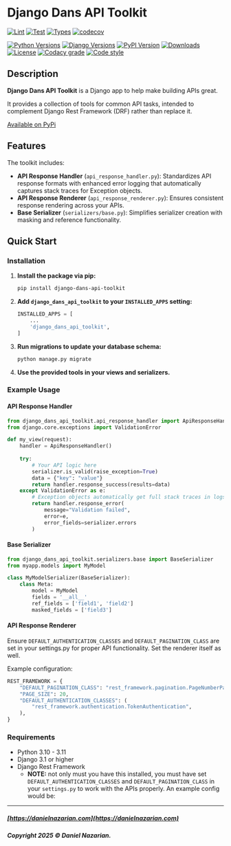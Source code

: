 # Django Dans API Toolkit

[![Lint](https://github.com/dan1229/django_dans_api_toolkit/actions/workflows/python-lint.yml/badge.svg)](https://github.com/dan1229/django_dans_api_toolkit/actions/workflows/python-lint.yml)
[![Test](https://github.com/dan1229/django_dans_api_toolkit/actions/workflows/python-test.yml/badge.svg)](https://github.com/dan1229/django_dans_api_toolkit/actions/workflows/python-test.yml)
[![Types](https://github.com/dan1229/django_dans_api_toolkit/actions/workflows/python-types.yml/badge.svg)](https://github.com/dan1229/django_dans_api_toolkit/actions/workflows/python-types.yml)
[![codecov](https://codecov.io/gh/dan1229/django_dans_api_toolkit/branch/main/graph/badge.svg?token=TL09HDQWBJ)](https://codecov.io/gh/dan1229/django_dans_api_toolkit)

[![Python Versions](https://img.shields.io/pypi/pyversions/django-dans-api-toolkit.svg?color=3776AB&logo=python&logoColor=white)](https://www.python.org/)
[![Django Versions](https://img.shields.io/pypi/djversions/django-dans-api-toolkit?color=0C4B33&logo=django&logoColor=white&label=django)](https://www.djangoproject.com/)
[![PyPI Version](https://img.shields.io/pypi/v/django-dans-api-toolkit.svg?color=blue&logo=pypi&logoColor=white)](https://pypi.org/project/django-dans-api-toolkit/)
[![Downloads](https://static.pepy.tech/badge/django-dans-api-toolkit/month)](https://pepy.tech/project/django-dans-api-toolkit)
[![License](https://img.shields.io/pypi/l/django-dans-api-toolkit.svg?color=blue)](https://github.com/dan1229/django-dans-api-toolkit/blob/main/LICENSE.txt)
[![Codacy grade](https://img.shields.io/codacy/grade/21cb657283c04e70b56fb935277a1ad1?logo=codacy)](https://www.codacy.com/app/dan1229/django-dans-api-toolkit)
[![Code style](https://img.shields.io/badge/code%20style-black-000000.svg?logo=python&logoColor=black)](https://github.com/psf/black)

## Description

**Django Dans API Toolkit** is a Django app to help make building APIs great.

It provides a collection of tools for common API tasks, intended to complement Django Rest Framework (DRF) rather than replace it.

[Available on PyPi](https://pypi.org/project/django-dans-api-toolkit/)

## Features

The toolkit includes:
- **API Response Handler** (`api_response_handler.py`): Standardizes API response formats with enhanced error logging that automatically captures stack traces for Exception objects.
- **API Response Renderer** (`api_response_renderer.py`): Ensures consistent response rendering across your APIs.
- **Base Serializer** (`serializers/base.py`): Simplifies serializer creation with masking and reference functionality.

## Quick Start

### Installation

1. **Install the package via pip:**

    ```bash
    pip install django-dans-api-toolkit
    ```

2. **Add `django_dans_api_toolkit` to your `INSTALLED_APPS` setting:**

    ```python
    INSTALLED_APPS = [
        ...
        'django_dans_api_toolkit',
    ]
    ```

3. **Run migrations to update your database schema:**

    ```bash
    python manage.py migrate
    ```

4. **Use the provided tools in your views and serializers.**

### Example Usage

#### API Response Handler

```python
from django_dans_api_toolkit.api_response_handler import ApiResponseHandler
from django.core.exceptions import ValidationError

def my_view(request):
    handler = ApiResponseHandler()
    
    try:
        # Your API logic here
        serializer.is_valid(raise_exception=True)
        data = {"key": "value"}
        return handler.response_success(results=data)
    except ValidationError as e:
        # Exception objects automatically get full stack traces in logs! 
        return handler.response_error(
            message="Validation failed",
            error=e, 
            error_fields=serializer.errors
        )
```


#### Base Serializer

```python
from django_dans_api_toolkit.serializers.base import BaseSerializer
from myapp.models import MyModel

class MyModelSerializer(BaseSerializer):
    class Meta:
        model = MyModel
        fields = '__all__'
        ref_fields = ['field1', 'field2']
        masked_fields = ['field3']
```


#### API Response Renderer

Ensure `DEFAULT_AUTHENTICATION_CLASSES` and `DEFAULT_PAGINATION_CLASS` are set in your settings.py for proper API functionality. Set the renderer itself as well.

Example configuration:

```python
REST_FRAMEWORK = {
    "DEFAULT_PAGINATION_CLASS": "rest_framework.pagination.PageNumberPagination",
    "PAGE_SIZE": 20,
    "DEFAULT_AUTHENTICATION_CLASSES": (
        "rest_framework.authentication.TokenAuthentication",
    ),
}
```


### Requirements
- Python 3.10 - 3.11
- Django 3.1 or higher
- Django Rest Framework
  - **NOTE:** not only must you have this installed, you must have set `DEFAULT_AUTHENTICATION_CLASSES` and `DEFAULT_PAGINATION_CLASS` in your `settings.py` to work with the APIs properly. An example config would be:



-------------------------------------------------------

##### [https://danielnazarian.com](https://danielnazarian.com)

##### Copyright 2025 © Daniel Nazarian.

